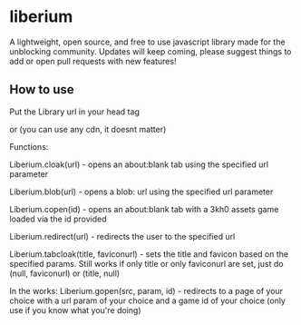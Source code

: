 # liberium
A lightweight, open source, and free to use javascript library made for the unblocking community.
Updates will keep coming, please suggest things to add or open pull requests with new features!
## How to use
Put the Library url in your head tag
<script src="https://gitloaf.com/cdn/albibos/liberium/main/library.js"></script>

or (you can use any cdn, it doesnt matter)

<script src="https://cdn.jsdelivr.net/gh/albibos/liberium@main/library.js"></script>
Functions:

Liberium.cloak(url) - opens an about:blank tab using the specified url parameter

Liberium.blob(url) - opens a blob: url using the specified url parameter

Liberium.copen(id) - opens an about:blank tab with a 3kh0 assets game loaded via the id provided

Liberium.redirect(url) - redirects the user to the specified url

Liberium.tabcloak(title, faviconurl) - sets the title and favicon based on the specified params. Still works if only title or only faviconurl are set, just do (null, faviconurl) or (title, null)

In the works:
Liberium.gopen(src, param, id) - redirects to a page of your choice with a url param of your choice and a game id of your choice (only use if you know what you're doing)
